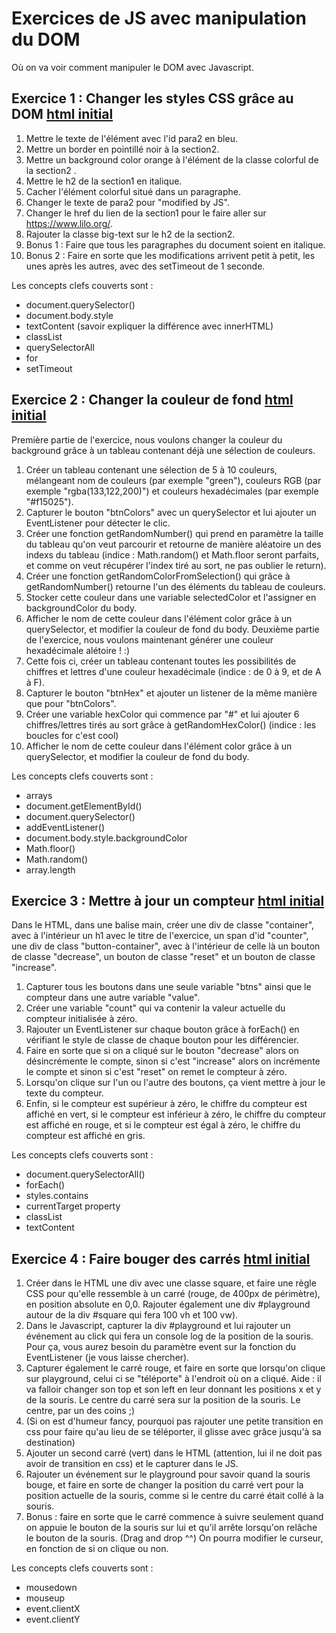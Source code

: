 # Exercices de JS avec manipulation du DOM
Où on va voir comment manipuler le DOM avec Javascript.

## Exercice 1 : Changer les styles CSS grâce au DOM [html initial](exercices/exercice1-dom.html)
1. Mettre le texte de l'élément avec l'id para2 en bleu.
2. Mettre un border en pointillé noir à la section2.
3. Mettre un background color orange à l'élément de la classe colorful de la section2 .
4. Mettre le h2 de la section1 en italique.
5. Cacher l'élément colorful situé dans un paragraphe.
6. Changer le texte de para2 pour "modified by JS".
7. Changer le href du lien de la section1 pour le faire aller sur https://www.lilo.org/.
8. Rajouter la classe big-text sur le h2 de la section2.
9. Bonus 1 : Faire que tous les paragraphes du document soient en italique.
10. Bonus 2 : Faire en sorte que les modifications arrivent petit à petit, les unes après les autres, avec des setTimeout de 1 seconde.

Les concepts clefs couverts sont :
- document.querySelector()
- document.body.style
- textContent (savoir expliquer la différence avec innerHTML)
- classList
- querySelectorAll
- for
- setTimeout

## Exercice 2 : Changer la couleur de fond [html initial](exercices/exercice2-hex-colors.html)
Première partie de l'exercice, nous voulons changer la couleur du background grâce à un tableau contenant déjà une sélection de couleurs.
1. Créer un tableau contenant une sélection de 5 à 10 couleurs, mélangeant nom de couleurs (par exemple "green"), couleurs RGB (par exemple "rgba(133,122,200)") et couleurs hexadécimales (par exemple "#f15025").
2. Capturer le bouton "btnColors" avec un querySelector et lui ajouter un EventListener pour détecter le clic.
3. Créer une fonction getRandomNumber() qui prend en paramètre la taille du tableau qu'on veut parcourir et retourne de manière aléatoire un des indexs du tableau (indice : Math.random() et Math.floor seront parfaits, et comme on veut récupérer l'index tiré au sort, ne pas oublier le return).
4. Créer une fonction getRandomColorFromSelection() qui grâce à getRandomNumber() retourne l'un des éléments du tableau de couleurs. 
5. Stocker cette couleur dans une variable selectedColor et l'assigner en backgroundColor du body.
6. Afficher le nom de cette couleur dans l'élément color grâce à un querySelector, et modifier la couleur de fond du body.
Deuxième partie de l'exercice, nous voulons maintenant générer une couleur hexadécimale alétoire ! :)
7. Cette fois ci, créer un tableau contenant toutes les possibilités de chiffres et lettres d'une couleur hexadécimale (indice : de 0 à 9, et de A à F).
8. Capturer le bouton "btnHex" et ajouter un listener de la même manière que pour "btnColors".
9. Créer une variable hexColor qui commence par "#" et lui ajouter 6 chiffres/lettres tirés au sort grâce à getRandomHexColor() (indice : les boucles for c'est cool)
10. Afficher le nom de cette couleur dans l'élément color grâce à un querySelector, et modifier la couleur de fond du body.

Les concepts clefs couverts sont :
- arrays
- document.getElementById()
- document.querySelector()
- addEventListener()
- document.body.style.backgroundColor
- Math.floor()
- Math.random()
- array.length

## Exercice 3 : Mettre à jour un compteur [html initial](exercices/exercice3-counter.html)
Dans le HTML, dans une balise main, créer une div de classe "container", avec à l'intérieur un h1 avec le titre de l'exercice, un span d'id "counter", une div de class "button-container", avec à l'intérieur de celle là un bouton de classe "decrease", un bouton de classe "reset" et un bouton de classe "increase".
1. Capturer tous les boutons dans une seule variable "btns" ainsi que le compteur dans une autre variable "value".
2. Créer une variable "count" qui va contenir la valeur actuelle du compteur initialisée à zéro.
3. Rajouter un EventListener sur chaque bouton grâce à forEach() en vérifiant le style de classe de chaque bouton pour les différencier. 
4. Faire en sorte que si on a cliqué sur le bouton "decrease" alors on désincrémente le compte, sinon si c'est "increase" alors on incrémente le compte et sinon si c'est "reset" on remet le compteur à zéro.
5. Lorsqu'on clique sur l'un ou l'autre des boutons, ça vient mettre à jour le texte du compteur.
6. Enfin, si le compteur est supérieur à zéro, le chiffre du compteur est affiché en vert, si le compteur est inférieur à zéro, le chiffre du compteur est affiché en rouge, et si le compteur est égal à zéro, le chiffre du compteur est affiché en gris.

Les concepts clefs couverts sont :
- document.querySelectorAll()
- forEach()
- styles.contains
- currentTarget property
- classList
- textContent

## Exercice 4 : Faire bouger des carrés [html initial](exercices/exercice4-event.html)
1. Créer dans le HTML une div avec une classe square, et faire une règle CSS pour qu'elle ressemble à un carré (rouge, de 400px de périmètre), en position absolute en 0,0. Rajouter également une div #playground autour de la div #square qui fera 100 vh et 100 vw).
2. Dans le Javascript, capturer la div #playground et lui rajouter un événement au click qui fera un console log de la position de la souris. Pour ça, vous aurez besoin du paramètre event sur la fonction du EventListener (je vous laisse chercher).
3. Capturer également le carré rouge, et faire en sorte que lorsqu'on clique sur playground, celui ci se "téléporte" à l'endroit où on a cliqué. Aide : il va falloir changer son top et son left en leur donnant les positions x et y de la souris. Le centre du carré sera sur la position de la souris. Le centre, par un des coins ;)
4. (Si on est d'humeur fancy, pourquoi pas rajouter une petite transition en css pour faire qu'au lieu de se téléporter, il glisse avec grâce jusqu'à sa destination)
5. Ajouter un second carré (vert) dans le HTML (attention, lui il ne doit pas avoir de transition en css) et le capturer dans le JS.
6. Rajouter un événement sur le playground pour savoir quand la souris bouge, et faire en sorte de changer la position du carré vert pour la position actuelle de la souris, comme si le centre du carré était collé à la souris.
7. Bonus : faire en sorte que le carré commence à suivre seulement quand on appuie le bouton de la souris sur lui et qu'il arrête lorsqu'on relâche le bouton de la souris. (Drag and drop ^^) On pourra modifier le curseur, en fonction de si on clique ou non.

Les concepts clefs couverts sont :
- mousedown
- mouseup
- event.clientX
- event.clientY
